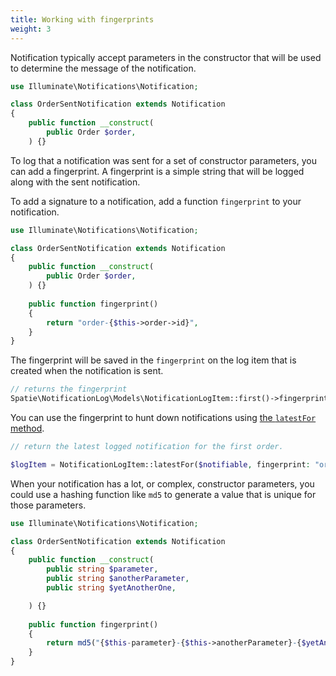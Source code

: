 ```yaml
---
title: Working with fingerprints
weight: 3
---
```


Notification typically accept parameters in the constructor that will be used to determine the message of the notification.

```php 
use Illuminate\Notifications\Notification;

class OrderSentNotification extends Notification
{
    public function __construct(
        public Order $order,
    ) {}
```

To log that a notification was sent for a set of constructor parameters, you can add a fingerprint. A fingerprint is a simple string that will be logged along with the sent notification.

To add a signature to a notification, add a function `fingerprint` to your notification.

```php 
use Illuminate\Notifications\Notification;

class OrderSentNotification extends Notification
{
    public function __construct(
        public Order $order,
    ) {}
    
    public function fingerprint()
    {
        return "order-{$this->order->id}",
    }
}
```

The fingerprint will be saved in the `fingerprint` on the log item that is created when the notification is sent.

```php
// returns the fingerprint
Spatie\NotificationLog\Models\NotificationLogItem::first()->fingerprint;
```

You can use the fingerprint to hunt down notifications using [the `latestFor` method](/docs/laravel-notification-log/v1/basic-usage/querying-the-notification-log).

```php
// return the latest logged notification for the first order.

$logItem = NotificationLogItem::latestFor($notifiable, fingerprint: "order-1");
```

When your notification has a lot, or complex, constructor parameters, you could use a hashing function like `md5` to generate a value that is unique for those parameters.

```php 
use Illuminate\Notifications\Notification;

class OrderSentNotification extends Notification
{
    public function __construct(
        public string $parameter,
        public string $anotherParameter,
        public string $yetAnotherOne,

    ) {}
    
    public function fingerprint()
    {
        return md5("{$this-parameter}-{$this->anotherParameter}-{$yetAnotherOne}",
    }
}
```

